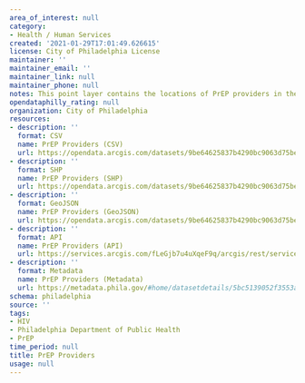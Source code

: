 ```yaml
---
area_of_interest: null
category:
- Health / Human Services
created: '2021-01-29T17:01:49.626615'
license: City of Philadelphia License
maintainer: ''
maintainer_email: ''
maintainer_link: null
maintainer_phone: null
notes: This point layer contains the locations of PrEP providers in the City of Philadelphia.
opendataphilly_rating: null
organization: City of Philadelphia
resources:
- description: ''
  format: CSV
  name: PrEP Providers (CSV)
  url: https://opendata.arcgis.com/datasets/9be64625837b4290bc9063d75be1b27a_0.csv
- description: ''
  format: SHP
  name: PrEP Providers (SHP)
  url: https://opendata.arcgis.com/datasets/9be64625837b4290bc9063d75be1b27a_0.zip
- description: ''
  format: GeoJSON
  name: PrEP Providers (GeoJSON)
  url: https://opendata.arcgis.com/datasets/9be64625837b4290bc9063d75be1b27a_0.geojson
- description: ''
  format: API
  name: PrEP Providers (API)
  url: https://services.arcgis.com/fLeGjb7u4uXqeF9q/arcgis/rest/services/PrEP_PROVIDERS/FeatureServer/0/query?outFields=*&where=1%3D1
- description: ''
  format: Metadata
  name: PrEP Providers (Metadata)
  url: https://metadata.phila.gov/#home/datasetdetails/5bc5139052f3553adb2f162c/representationdetails/5bc5139652f3553adb2f1634/
schema: philadelphia
source: ''
tags:
- HIV
- Philadelphia Department of Public Health
- PrEP
time_period: null
title: PrEP Providers
usage: null
---
```

